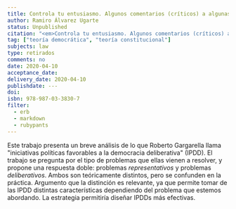 ```yaml
---
title: Controla tu entusiasmo. Algunos comentarios (críticos) a algunas experiencias deliberativas
author: Ramiro Álvarez Ugarte
status: Unpublished
citation: "<em>Controla tu entusiasmo. Algunos comentarios (críticos) a algunas experiencias deliberativas</em>, en Igualdad, Autonomía y Derechos Sociales , No. ---, vol. --- (en prensa)"
tag: ["teoría democrática", "teoría constitucional"]
subjects: law
type: retirados
comments: no
date: 2020-04-10
acceptance_date: 
delivery_date: 2020-04-10
publishdate: ---
doi: 
isbn: 978-987-03-3830-7
filter:
  - erb
  - markdown
  - rubypants
---
```


Este trabajo presenta un breve análisis de lo que Roberto Gargarella llama "iniciativas políticas favorables a la democracia deliberativa" (IPDD). El trabajo se pregunta por el tipo de problemas que ellas vienen a resolver, y propone una respuesta doble: problemas *representativos* y problemas *deliberativos*. Ambos son teóricamente distintos, pero se confunden en la práctica. Argumento que la distinción es relevante, ya que permite tomar de las IPDD distintas características dependiendo del problema que estemos abordando. La estrategia permitiría diseñar IPDDs más efectivas. 
